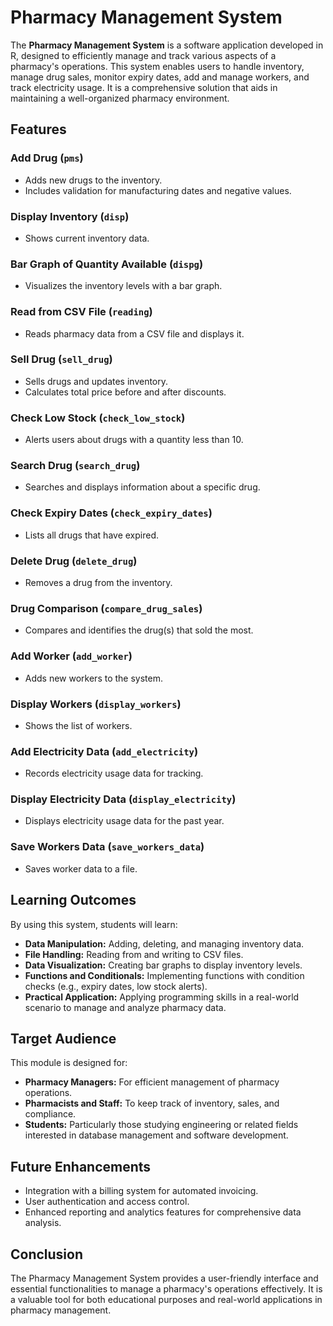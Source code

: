 <!DOCTYPE html>
<html lang="en">
<head>
    <meta charset="UTF-8">
    <meta http-equiv="X-UA-Compatible" content="IE=edge">
    <meta name="viewport" content="width=device-width, initial-scale=1.0">
    <title>Pharmacy Management System</title>
</head>
<body>

<h1>Pharmacy Management System</h1>

<p>The <strong>Pharmacy Management System</strong> is a software application developed in R, designed to efficiently manage and track various aspects of a pharmacy's operations. This system enables users to handle inventory, manage drug sales, monitor expiry dates, add and manage workers, and track electricity usage. It is a comprehensive solution that aids in maintaining a well-organized pharmacy environment.</p>

<h2>Features</h2>

<h3>Add Drug (<code>pms</code>)</h3>
<ul>
    <li>Adds new drugs to the inventory.</li>
    <li>Includes validation for manufacturing dates and negative values.</li>
</ul>

<h3>Display Inventory (<code>disp</code>)</h3>
<ul>
    <li>Shows current inventory data.</li>
</ul>

<h3>Bar Graph of Quantity Available (<code>dispg</code>)</h3>
<ul>
    <li>Visualizes the inventory levels with a bar graph.</li>
</ul>

<h3>Read from CSV File (<code>reading</code>)</h3>
<ul>
    <li>Reads pharmacy data from a CSV file and displays it.</li>
</ul>

<h3>Sell Drug (<code>sell_drug</code>)</h3>
<ul>
    <li>Sells drugs and updates inventory.</li>
    <li>Calculates total price before and after discounts.</li>
</ul>

<h3>Check Low Stock (<code>check_low_stock</code>)</h3>
<ul>
    <li>Alerts users about drugs with a quantity less than 10.</li>
</ul>

<h3>Search Drug (<code>search_drug</code>)</h3>
<ul>
    <li>Searches and displays information about a specific drug.</li>
</ul>

<h3>Check Expiry Dates (<code>check_expiry_dates</code>)</h3>
<ul>
    <li>Lists all drugs that have expired.</li>
</ul>

<h3>Delete Drug (<code>delete_drug</code>)</h3>
<ul>
    <li>Removes a drug from the inventory.</li>
</ul>

<h3>Drug Comparison (<code>compare_drug_sales</code>)</h3>
<ul>
    <li>Compares and identifies the drug(s) that sold the most.</li>
</ul>

<h3>Add Worker (<code>add_worker</code>)</h3>
<ul>
    <li>Adds new workers to the system.</li>
</ul>

<h3>Display Workers (<code>display_workers</code>)</h3>
<ul>
    <li>Shows the list of workers.</li>
</ul>

<h3>Add Electricity Data (<code>add_electricity</code>)</h3>
<ul>
    <li>Records electricity usage data for tracking.</li>
</ul>

<h3>Display Electricity Data (<code>display_electricity</code>)</h3>
<ul>
    <li>Displays electricity usage data for the past year.</li>
</ul>

<h3>Save Workers Data (<code>save_workers_data</code>)</h3>
<ul>
    <li>Saves worker data to a file.</li>
</ul>

<h2>Learning Outcomes</h2>
<p>By using this system, students will learn:</p>
<ul>
    <li><strong>Data Manipulation:</strong> Adding, deleting, and managing inventory data.</li>
    <li><strong>File Handling:</strong> Reading from and writing to CSV files.</li>
    <li><strong>Data Visualization:</strong> Creating bar graphs to display inventory levels.</li>
    <li><strong>Functions and Conditionals:</strong> Implementing functions with condition checks (e.g., expiry dates, low stock alerts).</li>
    <li><strong>Practical Application:</strong> Applying programming skills in a real-world scenario to manage and analyze pharmacy data.</li>
</ul>

<h2>Target Audience</h2>
<p>This module is designed for:</p>
<ul>
    <li><strong>Pharmacy Managers:</strong> For efficient management of pharmacy operations.</li>
    <li><strong>Pharmacists and Staff:</strong> To keep track of inventory, sales, and compliance.</li>
    <li><strong>Students:</strong> Particularly those studying engineering or related fields interested in database management and software development.</li>
</ul>

<h2>Future Enhancements</h2>
<ul>
    <li>Integration with a billing system for automated invoicing.</li>
    <li>User authentication and access control.</li>
    <li>Enhanced reporting and analytics features for comprehensive data analysis.</li>
</ul>

<h2>Conclusion</h2>
<p>The Pharmacy Management System provides a user-friendly interface and essential functionalities to manage a pharmacy's operations effectively. It is a valuable tool for both educational purposes and real-world applications in pharmacy management.</p>

</body>
</html>
